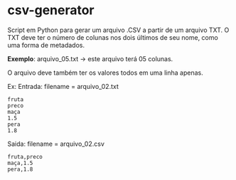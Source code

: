 # **csv-generator**

Script em Python para gerar um arquivo .CSV a partir de um arquivo TXT.
O TXT deve ter o número de colunas nos dois últimos de seu nome, como uma forma de metadados.

**Exemplo**: arquivo_05.txt -> este arquivo terá 05 colunas.
        
O arquivo deve também ter os valores todos em uma linha apenas.
        
Ex:
Entrada: filename = arquivo_02.txt
```
fruta
preco
maça
1.5
pera
1.8
```

Saida: filename = arquivo_02.csv
```
fruta,preco
maça,1.5
pera,1.8
```